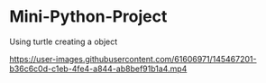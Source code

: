# Mini-Python-Project
Using turtle creating a object 





https://user-images.githubusercontent.com/61606971/145467201-b36c6c0d-c1eb-4fe4-a844-ab8bef91b1a4.mp4

